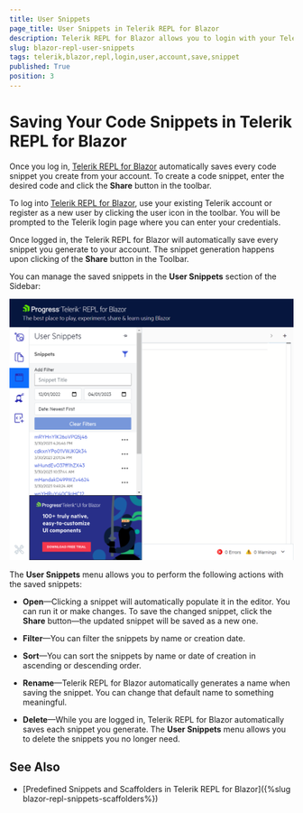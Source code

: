 ```yaml
---
title: User Snippets
page_title: User Snippets in Telerik REPL for Blazor
description: Telerik REPL for Blazor allows you to login with your Telerik account and save all snippets you run.
slug: blazor-repl-user-snippets
tags: telerik,blazor,repl,login,user,account,save,snippet
published: True
position: 3
---
```



# Saving Your Code Snippets in Telerik REPL for Blazor

Once you log in, [Telerik REPL for Blazor](https://www.telerik.com/blazor-ui/repl) automatically saves every code snippet you create from your account. To create a code snippet, enter the desired code and click the **Share** button in the toolbar.

To log into [Telerik REPL for Blazor](https://www.telerik.com/blazor-ui/repl), use your existing Telerik account or register as a new user by clicking the user icon in the toolbar. You will be prompted to the Telerik login page where you can enter your credentials.

Once logged in, the Telerik REPL for Blazor will automatically save every snippet you generate to your account. The snippet generation happens upon clicking of the **Share** button in the Toolbar.

You can manage the saved snippets in the **User Snippets** section of the Sidebar:

![User Snippets menu in Telerik REPL for Blazor](../images/repl-user-snippets.png)

The **User Snippets** menu allows you to perform the following actions with the saved snippets:

* **Open**—Clicking a snippet will automatically populate it in the editor. You can run it or make changes. To save the changed snippet, click the **Share** button—the updated snippet will be saved as a new one.

* **Filter**—You can filter the snippets by name or creation date.

* **Sort**—You can sort the snippets by name or date of creation in ascending or descending order.

* **Rename**—Telerik REPL for Blazor automatically generates a name when saving the snippet. You can change that default name to something meaningful.

* **Delete**—While you are logged in, Telerik REPL for Blazor automatically saves each snippet you generate. The **User Snippets** menu allows you to delete the snippets you no longer need.


## See Also

* [Predefined Snippets and Scaffolders in Telerik REPL for Blazor]({%slug blazor-repl-snippets-scaffolders%})